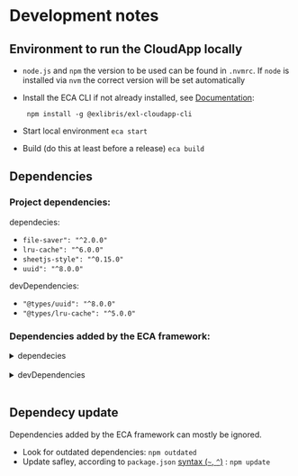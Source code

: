 # Development notes

## Environment to run the CloudApp locally

- `node.js` and `npm` the version to be used can be found in `.nvmrc`. If `node` is installed via `nvm` the correct version will be set automatically
- Install the ECA CLI if not already installed, see [Documentation](https://developers.exlibrisgroup.com/cloudapps/started/): 

       npm install -g @exlibris/exl-cloudapp-cli

- Start local environment `eca start`
- Build (do this at least before a release) `eca build`

## Dependencies
### Project dependencies:
dependecies:
- `file-saver": "^2.0.0"`
- `lru-cache": "^6.0.0"`
- `sheetjs-style": "^0.15.0"`
- `uuid": "^8.0.0"`

devDependencies:
- `"@types/uuid": "^8.0.0"`
- `"@types/lru-cache": "^5.0.0"`

### Dependencies added by the ECA framework:
<details><summary>dependecies</summary>
- `"@angular/animations": "~11.2.14"`
- `"@angular/cdk": "~11.2.12"`
- `"@angular/common": "~11.2.14"`
- `"@angular/compiler": "~11.2.14"`
- `"@angular/core": "~11.2.14"`
- `"@angular/forms": "~11.2.14"`
- `"@angular/language-service": "~11.2.14"`
- `"@angular/material": "~11.2.12"`
- `"@angular/platform-browser": "~11.2.14"`
- `"@angular/platform-browser-dynamic": "~11.2.14"`
- `"@angular/router": "~11.2.14"`
- `"@exlibris/exl-cloudapp-angular-lib": "^1.4.1"`
- `"@exlibris/exl-cloudapp-base": "^1.4.1"`
- `"@ngx-translate/core": "~13.0.0"`
- `"lodash": "~4.17.21"`
- `"rxjs": "~6.5.5"`
- `"zone.js": "~0.10.3"`
</details> <br>

<details><summary>devDependencies</summary>
- `"@angular-devkit/build-angular": "~0.1102.14"`
- `"@angular/cli": "~11.2.14"`
- `"@angular/compiler-cli": "~11.2.14"`
- `"@types/jasmine": "~3.5.0"`
- `"@types/jasminewd2": "~2.0.3"`
- `"@types/lodash": "^4.0.0"`
- `"@types/node": "~13.13.5"` (updated to "^16.0.0" since we use node v16)
- `"jasmine-core": "~3.7.1"`
- `"jasmine-spec-reporter": "~7.0.0"`
- `"karma": "~6.3.2"`
- `"karma-chrome-launcher": "~3.1.0"`
- `"karma-coverage-istanbul-reporter": "~3.0.3"`
- `"karma-jasmine": "~4.0.1"`
- `"karma-jasmine-html-reporter": "~1.5.4"`
- `"postcss": "~8.3.0"`
- `"typescript": "~4.1.5"`
</details><br>

## Dependecy update
Dependencies added by the ECA framework can mostly be ignored.

- Look for outdated dependencies: `npm outdated`
- Update safley, according to `package.json` [syntax (`~`, `^`)](https://docs.npmjs.com/cli/v7/configuring-npm/package-json#dependencies) : `npm update` 
